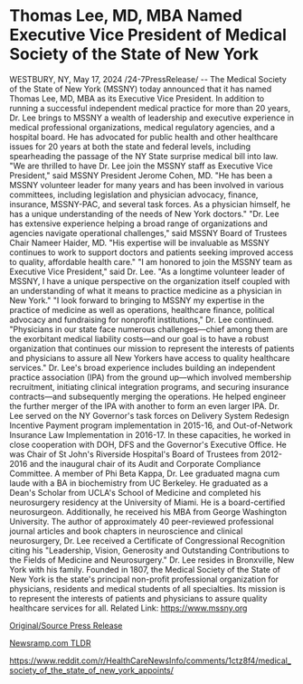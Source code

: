 # Thomas Lee, MD, MBA Named Executive Vice President of Medical Society of the State of New York

WESTBURY, NY, May 17, 2024 /24-7PressRelease/ -- The Medical Society of the State of New York (MSSNY) today announced that it has named Thomas Lee, MD, MBA as its Executive Vice President. In addition to running a successful independent medical practice for more than 20 years, Dr. Lee brings to MSSNY a wealth of leadership and executive experience in medical professional organizations, medical regulatory agencies, and a hospital board. He has advocated for public health and other healthcare issues for 20 years at both the state and federal levels, including spearheading the passage of the NY State surprise medical bill into law.  "We are thrilled to have Dr. Lee join the MSSNY staff as Executive Vice President," said MSSNY President Jerome Cohen, MD. "He has been a MSSNY volunteer leader for many years and has been involved in various committees, including legislation and physician advocacy, finance, insurance, MSSNY-PAC, and several task forces. As a physician himself, he has a unique understanding of the needs of New York doctors."   "Dr. Lee has extensive experience helping a broad range of organizations and agencies navigate operational challenges," said MSSNY Board of Trustees Chair Nameer Haider, MD. "His expertise will be invaluable as MSSNY continues to work to support doctors and patients seeking improved access to quality, affordable health care."  "I am honored to join the MSSNY team as Executive Vice President," said Dr. Lee. "As a longtime volunteer leader of MSSNY, I have a unique perspective on the organization itself coupled with an understanding of what it means to practice medicine as a physician in New York."  "I look forward to bringing to MSSNY my expertise in the practice of medicine as well as operations, healthcare finance, political advocacy and fundraising for nonprofit institutions," Dr. Lee continued. "Physicians in our state face numerous challenges—chief among them are the exorbitant medical liability costs—and our goal is to have a robust organization that continues our mission to represent the interests of patients and physicians to assure all New Yorkers have access to quality healthcare services."  Dr. Lee's broad experience includes building an independent practice association (IPA) from the ground up—which involved membership recruitment, initiating clinical integration programs, and securing insurance contracts—and subsequently merging the operations. He helped engineer the further merger of the IPA with another to form an even larger IPA.  Dr. Lee served on the NY Governor's task forces on Delivery System Redesign Incentive Payment program implementation in 2015-16, and Out-of-Network Insurance Law Implementation in 2016-17. In these capacities, he worked in close cooperation with DOH, DFS and the Governor's Executive Office. He was Chair of St John's Riverside Hospital's Board of Trustees from 2012-2016 and the inaugural chair of its Audit and Corporate Compliance Committee.  A member of Phi Beta Kappa, Dr. Lee graduated magna cum laude with a BA in biochemistry from UC Berkeley. He graduated as a Dean's Scholar from UCLA's School of Medicine and completed his neurosurgery residency at the University of Miami. He is a board-certified neurosurgeon. Additionally, he received his MBA from George Washington University.  The author of approximately 40 peer-reviewed professional journal articles and book chapters in neuroscience and clinical neurosurgery, Dr. Lee received a Certificate of Congressional Recognition citing his "Leadership, Vision, Generosity and Outstanding Contributions to the Fields of Medicine and Neurosurgery."   Dr. Lee resides in Bronxville, New York with his family.  Founded in 1807, the Medical Society of the State of New York is the state's principal non-profit professional organization for physicians, residents and medical students of all specialties. Its mission is to represent the interests of patients and physicians to assure quality healthcare services for all.  Related Link: https://www.mssny.org 

[Original/Source Press Release](https://www.24-7pressrelease.com/press-release/510966/thomas-lee-md-mba-named-executive-vice-president-of-medical-society-of-the-state-of-new-york)
                    

[Newsramp.com TLDR](None) 

https://www.reddit.com/r/HealthCareNewsInfo/comments/1ctz8f4/medical_society_of_the_state_of_new_york_appoints/
